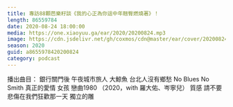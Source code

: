 ```yaml
---
title: 專訪88顆芭樂籽談《我的心正為你這中年翹臀燃燒著》！
length: 86559784
date: 2020-08-24 18:00:00
media: https://one.xiaoyuu.ga/ear/2020/20200824.mp3
image: https://cdn.jsdelivr.net/gh/coxmos/cdn@master/ear/cover/20200824.jpeg
season: 2020
guid: a8655978420200824
category: podcast
---
```


播出曲目：
銀行關門後
午夜城市旅人
大鯨魚
台北人沒有鄉愁
No Blues No Smith
真正的愛情
女孩
戀曲1980 （2020，with 羅大佑、岑寧兒）
質感
請不要悲傷在我們狂歡那一天
獨立的雕

